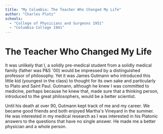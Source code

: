 ```yaml
---
title: "My Columbia: The Teacher Who Changed My Life"
author: "Charles Plotz"
schools:
  - "College of Physicians and Surgeons 1951"
  - "Columbia College 1941"
---
```


# The Teacher Who Changed My Life

It was unlikely that I, a solidly pre-medical student from a solidly medical family (father was P&S '00) would be impressed by a distinguished professor of philosophy.  Yet it was James Gutmann who introduced this little kid (youngest in the class) to thought for its own sake and particularly to Plato and Saint Paul.  Gutmann, although he knew I was committed to medicine, perhaps because he knew that, made sure that a thinking person, introduced to the great philosophers, would be a better scientist.

Until his death at over 90, Gutmann kept track of me and my career.  We became good friends and both enjoyed Martha's Vineyard in the summer.  He was interested in my medical research as I was interested in his Platonic answers to the questions that have no single answer.  He made me a better physician and a whole person.
